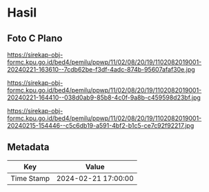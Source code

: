 # Hasil

## Foto C Plano

https://sirekap-obj-formc.kpu.go.id/bed4/pemilu/ppwp/11/02/08/20/19/1102082019001-20240221-163610--7cdb62be-f3df-4adc-874b-95607afaf30e.jpg

https://sirekap-obj-formc.kpu.go.id/bed4/pemilu/ppwp/11/02/08/20/19/1102082019001-20240221-164410--038d0ab9-85b8-4c0f-9a8b-c459598d23bf.jpg

https://sirekap-obj-formc.kpu.go.id/bed4/pemilu/ppwp/11/02/08/20/19/1102082019001-20240215-154446--c5c6db19-a591-4bf2-b1c5-ce7c92f92217.jpg


## Metadata

| Key        | Value               |
| ---------- | ------------------- |
| Time Stamp | 2024-02-21 17:00:00 |



